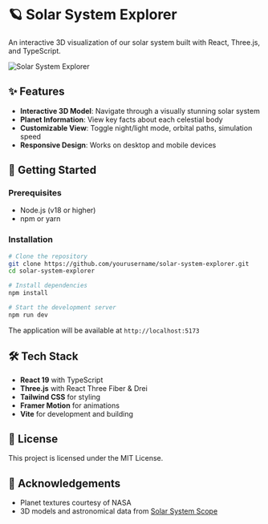 # 🪐 Solar System Explorer

An interactive 3D visualization of our solar system built with React, Three.js, and TypeScript.

![Solar System Explorer](https://images.unsplash.com/photo-1614732414444-096e5f1122d5?ixlib=rb-4.0.3&ixid=M3wxMjA3fDB8MHxwaG90by1wYWdlfHx8fGVufDB8fHx8fA%3D%3D&auto=format&fit=crop&w=1200&q=80)

## ✨ Features

- **Interactive 3D Model**: Navigate through a visually stunning solar system
- **Planet Information**: View key facts about each celestial body
- **Customizable View**: Toggle night/light mode, orbital paths, simulation speed
- **Responsive Design**: Works on desktop and mobile devices

## 🚀 Getting Started

### Prerequisites
- Node.js (v18 or higher)
- npm or yarn

### Installation

```bash
# Clone the repository
git clone https://github.com/yourusername/solar-system-explorer.git
cd solar-system-explorer

# Install dependencies
npm install

# Start the development server
npm run dev
```

The application will be available at `http://localhost:5173`

## 🛠️ Tech Stack

- **React 19** with TypeScript
- **Three.js** with React Three Fiber & Drei
- **Tailwind CSS** for styling
- **Framer Motion** for animations
- **Vite** for development and building

## 📄 License

This project is licensed under the MIT License.

## 🙏 Acknowledgements

- Planet textures courtesy of NASA
- 3D models and astronomical data from [Solar System Scope](https://www.solarsystemscope.com/)